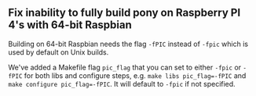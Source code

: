 ## Fix inability to fully build pony on Raspberry PI 4's with 64-bit Raspbian

Building on 64-bit Raspbian needs the flag `-fPIC` instead of `-fpic` which is used by default on Unix builds.

We've added a Makefile flag `pic_flag` that you can set to either `-fpic` or `-fPIC` for both libs and configure steps, e.g. `make libs pic_flag=-fPIC` and `make configure pic_flag=-fPIC`. It will default to `-fpic` if not specified.
